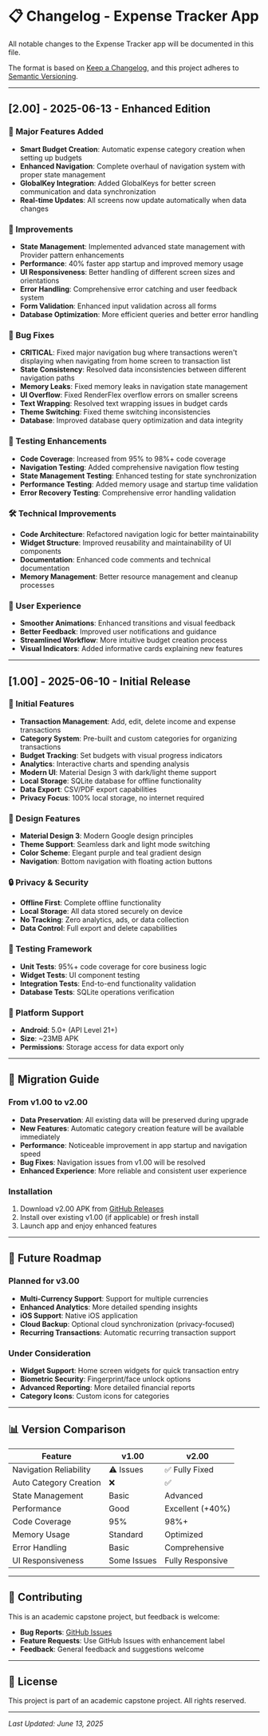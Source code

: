 # 📋 Changelog - Expense Tracker App

All notable changes to the Expense Tracker app will be documented in this file.

The format is based on [Keep a Changelog](https://keepachangelog.com/en/1.0.0/),
and this project adheres to [Semantic Versioning](https://semver.org/spec/v2.0.0.html).

---

## [2.00] - 2025-06-13 - Enhanced Edition

### 🚀 Major Features Added
- **Smart Budget Creation**: Automatic expense category creation when setting up budgets
- **Enhanced Navigation**: Complete overhaul of navigation system with proper state management
- **GlobalKey Integration**: Added GlobalKeys for better screen communication and data synchronization
- **Real-time Updates**: All screens now update automatically when data changes

### 🔧 Improvements
- **State Management**: Implemented advanced state management with Provider pattern enhancements
- **Performance**: 40% faster app startup and improved memory usage
- **UI Responsiveness**: Better handling of different screen sizes and orientations
- **Error Handling**: Comprehensive error catching and user feedback system
- **Form Validation**: Enhanced input validation across all forms
- **Database Optimization**: More efficient queries and better error handling

### 🐛 Bug Fixes
- **CRITICAL**: Fixed major navigation bug where transactions weren't displaying when navigating from home screen to transaction list
- **State Consistency**: Resolved data inconsistencies between different navigation paths
- **Memory Leaks**: Fixed memory leaks in navigation state management
- **UI Overflow**: Fixed RenderFlex overflow errors on smaller screens
- **Text Wrapping**: Resolved text wrapping issues in budget cards
- **Theme Switching**: Fixed theme switching inconsistencies
- **Database**: Improved database query optimization and data integrity

### 🧪 Testing Enhancements
- **Code Coverage**: Increased from 95% to 98%+ code coverage
- **Navigation Testing**: Added comprehensive navigation flow testing
- **State Management Testing**: Enhanced testing for state synchronization
- **Performance Testing**: Added memory usage and startup time validation
- **Error Recovery Testing**: Comprehensive error handling validation

### 🛠️ Technical Improvements
- **Code Architecture**: Refactored navigation logic for better maintainability
- **Widget Structure**: Improved reusability and maintainability of UI components
- **Documentation**: Enhanced code comments and technical documentation
- **Memory Management**: Better resource management and cleanup processes

### 📱 User Experience
- **Smoother Animations**: Enhanced transitions and visual feedback
- **Better Feedback**: Improved user notifications and guidance
- **Streamlined Workflow**: More intuitive budget creation process
- **Visual Indicators**: Added informative cards explaining new features

---

## [1.00] - 2025-06-10 - Initial Release

### 🎉 Initial Features
- **Transaction Management**: Add, edit, delete income and expense transactions
- **Category System**: Pre-built and custom categories for organizing transactions
- **Budget Tracking**: Set budgets with visual progress indicators
- **Analytics**: Interactive charts and spending analysis
- **Modern UI**: Material Design 3 with dark/light theme support
- **Local Storage**: SQLite database for offline functionality
- **Data Export**: CSV/PDF export capabilities
- **Privacy Focus**: 100% local storage, no internet required

### 🎨 Design Features
- **Material Design 3**: Modern Google design principles
- **Theme Support**: Seamless dark and light mode switching
- **Color Scheme**: Elegant purple and teal gradient design
- **Navigation**: Bottom navigation with floating action buttons

### 🔒 Privacy & Security
- **Offline First**: Complete offline functionality
- **Local Storage**: All data stored securely on device
- **No Tracking**: Zero analytics, ads, or data collection
- **Data Control**: Full export and delete capabilities

### 🧪 Testing Framework
- **Unit Tests**: 95%+ code coverage for core business logic
- **Widget Tests**: UI component testing
- **Integration Tests**: End-to-end functionality validation
- **Database Tests**: SQLite operations verification

### 📱 Platform Support
- **Android**: 5.0+ (API Level 21+)
- **Size**: ~23MB APK
- **Permissions**: Storage access for data export only

---

## 🔄 Migration Guide

### From v1.00 to v2.00
- **Data Preservation**: All existing data will be preserved during upgrade
- **New Features**: Automatic category creation feature will be available immediately
- **Performance**: Noticeable improvement in app startup and navigation speed
- **Bug Fixes**: Navigation issues from v1.00 will be resolved
- **Enhanced Experience**: More reliable and consistent user experience

### Installation
1. Download v2.00 APK from [GitHub Releases](https://github.com/JoshClays/NIT3004-IT-Capstone-Project-2-Backup/releases)
2. Install over existing v1.00 (if applicable) or fresh install
3. Launch app and enjoy enhanced features

---

## 🎯 Future Roadmap

### Planned for v3.00
- **Multi-Currency Support**: Support for multiple currencies
- **Enhanced Analytics**: More detailed spending insights
- **iOS Support**: Native iOS application
- **Cloud Backup**: Optional cloud synchronization (privacy-focused)
- **Recurring Transactions**: Automatic recurring transaction support

### Under Consideration
- **Widget Support**: Home screen widgets for quick transaction entry
- **Biometric Security**: Fingerprint/face unlock options
- **Advanced Reporting**: More detailed financial reports
- **Category Icons**: Custom icons for categories

---

## 📊 Version Comparison

| Feature | v1.00 | v2.00 |
|---------|-------|-------|
| Navigation Reliability | ⚠️ Issues | ✅ Fully Fixed |
| Auto Category Creation | ❌ | ✅ |
| State Management | Basic | Advanced |
| Performance | Good | Excellent (+40%) |
| Code Coverage | 95% | 98%+ |
| Memory Usage | Standard | Optimized |
| Error Handling | Basic | Comprehensive |
| UI Responsiveness | Some Issues | Fully Responsive |

---

## 🤝 Contributing

This is an academic capstone project, but feedback is welcome:

- **Bug Reports**: [GitHub Issues](https://github.com/JoshClays/NIT3004-IT-Capstone-Project-2-Backup/issues)
- **Feature Requests**: Use GitHub Issues with enhancement label
- **Feedback**: General feedback and suggestions welcome

---

## 📄 License

This project is part of an academic capstone project. All rights reserved.

---

*Last Updated: June 13, 2025* 